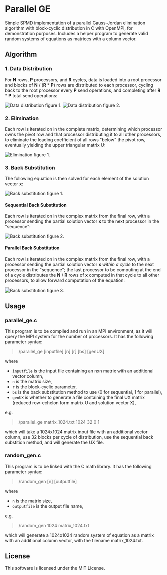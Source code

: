 # Parallel GE

Simple SPMD implementation of a parallel Gauss-Jordan elimination algorithm with block-cyclic distribution in C with OpenMPI, for demonstration purposes. Includes a helper program to generate valid random systems of equations as matrices with a column vector.

## Algorithm

### 1. Data Distribution

For **N** rows, **P** processors, and **R** cycles, data is loaded into a root processor and blocks of **N** / (**R** * **P**) rows are distributed to each processor, cycling back to the root processor every **P** send operations, and completing after **R** * **P** total send operations:

![Data distribution figure 1.](https://i.imgur.com/g5qbnXh.png)
![Data distribution figure 2.](https://i.imgur.com/0t4E8G8.png)

### 2. Elimination

Each row is iterated on in the complete matrix, determining which processor owns the pivot row and that processor distributing it to all other processors, to eliminate the leading coefficient of all rows "below" the pivot row, eventually yielding the upper triangular matrix U:

![Elimination figure 1.](https://i.imgur.com/KhRLdZ6.png)

### 3. Back Substitution

The following equation is then solved for each element of the solution vector **x**:

![Back substitution figure 1.](https://i.imgur.com/YmNYgnZ.gif)

#### Sequential Back Substitution

Each row is iterated on in the complex matrix from the final row, with a processor sending the partial solution vector **x** to the next processor in the "sequence":

![Back substitution figure 2.](https://i.imgur.com/miuILeK.png)

#### Parallel Back Substitution

Each row is iterated on in the complex matrix from the final row, with a processor sending the partial solution vector **x** *within a cycle* to the next processor in the "sequence"; the last processor to be computing at the end of a cycle distributes the **N** / **R** rows of **x** computed in that cycle to all other processors, to allow forward computation of the equation:

![Back substitution figure 3.](https://i.imgur.com/lyNt0RM.png)

## Usage

### parallel_ge.c

This program is to be compiled and run in an MPI environment, as it will query the MPI system for the number of processors. It has the following parameter syntax:

>./parallel_ge [inputfile] [n] [r] [bs] [genUX]

where

- `inputfile` is the input file containing an nxn matrix with an additional vector column,
- `n` is the matrix size,
- `r` is the block-cyclic parameter,
- `bs` is the back substitution method to use (0 for sequential, 1 for parallel),
- `genUX` is whether to generate a file containing the final UX matrix (reduced row-echelon form matrix U and solution vector X),

e.g.

>./parallel_ge matrix_1024.txt 1024 32 0 1

which will take a 1024x1024 matrix input file with an additional vector column, use 32 blocks per cycle of distribution, use the sequential back substition method, and will generate the UX file.

### random_gen.c

This program is to be linked with the C math library. It has the following parameter syntax:

>./random_gen [n] [outputfile]

where

- `n` is the matrix size,
- `outputfile` is the output file name,

e.g.

>./random_gen 1024 matrix_1024.txt

which will generate a 1024x1024 random system of equation as a matrix with an additional column vector, with the filename matrix_1024.txt.

## License

This software is licensed under the MIT License.
